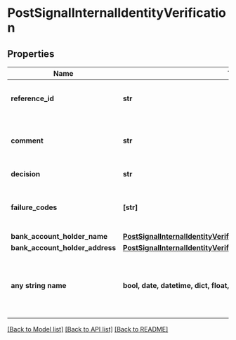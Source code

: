# PostSignalInternalIdentityVerification


## Properties
Name | Type | Description | Notes
------------ | ------------- | ------------- | -------------
**reference_id** | **str** | An internal reference to look up the case. | 
**comment** | **str** | The comment to justify the manual decision. | 
**decision** | **str** | The manual decision. | 
**failure_codes** | **[str]** | The reason codes explaining the outcome. | 
**bank_account_holder_name** | [**PostSignalInternalIdentityVerificationBankAccountHolderName**](PostSignalInternalIdentityVerificationBankAccountHolderName.md) |  | [optional] 
**bank_account_holder_address** | [**PostSignalInternalIdentityVerificationBankAccountHolderAddress**](PostSignalInternalIdentityVerificationBankAccountHolderAddress.md) |  | [optional] 
**any string name** | **bool, date, datetime, dict, float, int, list, str, none_type** | any string name can be used but the value must be the correct type | [optional]

[[Back to Model list]](../README.md#documentation-for-models) [[Back to API list]](../README.md#documentation-for-api-endpoints) [[Back to README]](../README.md)


